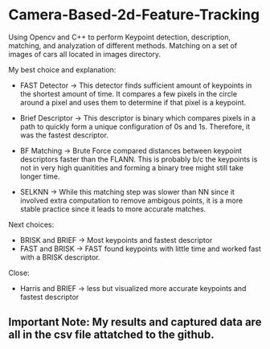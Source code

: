 # Camera-Based-2d-Feature-Tracking
Using Opencv and C++ to perform Keypoint detection, description, matching, and analyzation of different methods. 
Matching on a set of images of cars all located in images directory. 

My best choice and explanation: 
* FAST Detector -> This detector finds sufficient amount of keypoints in the shortest amount of time. It compares a few pixels in the circle around a pixel and uses them to determine if that pixel is a keypoint.

* Brief Descriptor -> This descriptor is binary which compares pixels in a path to quickly form a unique configuration of 0s and 1s. Therefore, it was the fastest descriptor. 

* BF Matching -> Brute Force compared distances between keypoint descriptors faster than the FLANN. This is probably b/c the keypoints is not in very high quanitities and forming a binary tree might still take longer time.

* SELKNN -> While this matching step was slower than NN since it involved extra computation to remove ambigous points, it is a more stable practice since it leads to more accurate matches.

Next choices:
* BRISK and BRIEF -> Most keypoints and fastest descriptor
* FAST and BRISK -> FAST found keypoints with little time and worked fast with a BRISK descriptor.

Close:
* Harris and BRIEF -> less but visualized more accurate keypoints and fastest descriptor

## Important Note: My results and captured data are all in the csv file attatched to the github.


